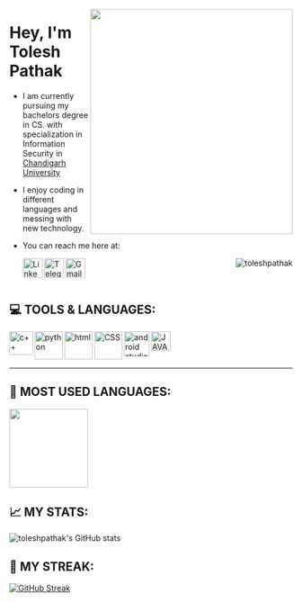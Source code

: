 <p align="right">
  <img src ="https://tenor.com/view/sharingan-itachi-uchiha-gif-23646348" width = "360" height = "400" align = "right">
  </p>

# Hey, I'm Tolesh Pathak

- I am currently pursuing my bachelors degree in CS. with specialization in Information Security in [Chandigarh University](https://www.cuchd.in/)
- I enjoy coding in different languages and messing with new technology.
- You can reach me here at:
  
  <a href="https://www.linkedin.com/in/tolesh-pathak-0480501b9/" target="_blank">
  <img align="left" alt="Linkedin " width="35px" src="https://img.icons8.com/fluency/344/linkedin-circled.png" />
  </a>
    
    <a href="https://t.me/toleshpathak" target="_blank">
  <img align="left" alt="Telegram" width="35px" src="https://cdn-icons-png.flaticon.com/512/906/906377.png" />
  </a>
  
    <a href="mailto:toleshpathak@gmail.com" target="_blank">
  <img align="left" alt="Gmail" width="35px" src="https://img.icons8.com/clouds/344/gmail-new.png" />
  </a>
  
<p align="right"> <img src="https://komarev.com/ghpvc/?username=toleshpathak&label=Profile%20views&color=0e75b6&style=flat" alt="toleshpathak"/> </p>

<br>

## 💻 TOOLS & LANGUAGES:

<img align="left" src ="https://upload.wikimedia.org/wikipedia/commons/thumb/1/18/ISO_C%2B%2B_Logo.svg/1200px-ISO_C%2B%2B_Logo.svg.png" alt="c++" width="42px">
<img align="left" src ="https://cdn-icons-png.flaticon.com/512/5968/5968350.png" alt="python" width="50px">
<img align="left" src ="https://cdn-icons-png.flaticon.com/512/888/888859.png" alt="html" width="50px">
<img align="left" src ="https://cdn-icons-png.flaticon.com/512/888/888847.png" alt="CSS" width="50px">
<img align="left" src ="https://upload.wikimedia.org/wikipedia/commons/thumb/e/e3/Android_Studio_Icon_%282014-2019%29.svg/512px-Android_Studio_Icon_%282014-2019%29.svg.png" alt="android studios" width="45px">
<img align="left" src ="https://upload.wikimedia.org/wikipedia/pt/3/30/Java_programming_language_logo.svg" alt="JAVA" width = "35px"> 
<br><br><br>
<hr>


## 📙 MOST USED LANGUAGES:
 <img src ="https://github-readme-stats.vercel.app/api/top-langs/?username=toleshpathak&theme=prussian&layout=compact" height = "140">

## 📈 MY STATS:
![toleshpathak's GitHub stats](https://github-readme-stats.vercel.app/api?username=toleshpathak&show_icons=true&theme=prussian&layout=compact)

## 🎇 MY STREAK:
[![GitHub Streak](https://github-readme-streak-stats.herokuapp.com/?user=toleshpathak&theme=prussian)](https://git.io/streak-stats)
